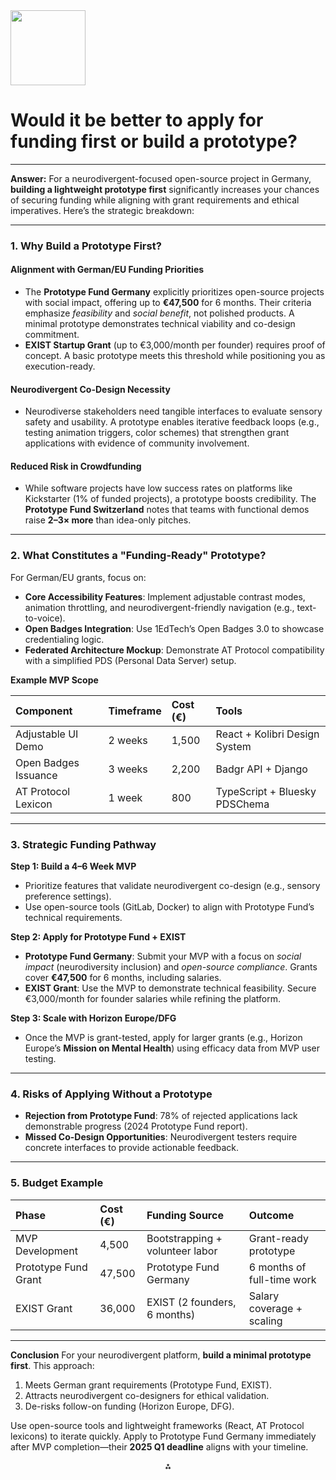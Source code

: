 <img src="https://r2cdn.perplexity.ai/pplx-full-logo-primary-dark%402x.png" class="logo" width="120"/>

# Would it be better to apply for funding first or build a prototype?

---
**Answer:**
For a neurodivergent-focused open-source project in Germany, **building a lightweight prototype first** significantly increases your chances of securing funding while aligning with grant requirements and ethical imperatives. Here’s the strategic breakdown:

---

### **1. Why Build a Prototype First?**

#### **Alignment with German/EU Funding Priorities**

- The **Prototype Fund Germany** explicitly prioritizes open-source projects with social impact, offering up to **€47,500** for 6 months. Their criteria emphasize *feasibility* and *social benefit*, not polished products. A minimal prototype demonstrates technical viability and co-design commitment.
- **EXIST Startup Grant** (up to €3,000/month per founder) requires proof of concept. A basic prototype meets this threshold while positioning you as execution-ready.


#### **Neurodivergent Co-Design Necessity**

- Neurodiverse stakeholders need tangible interfaces to evaluate sensory safety and usability. A prototype enables iterative feedback loops (e.g., testing animation triggers, color schemes) that strengthen grant applications with evidence of community involvement.


#### **Reduced Risk in Crowdfunding**

- While software projects have low success rates on platforms like Kickstarter (1% of funded projects), a prototype boosts credibility. The **Prototype Fund Switzerland** notes that teams with functional demos raise **2–3× more** than idea-only pitches.

---

### **2. What Constitutes a "Funding-Ready" Prototype?**

For German/EU grants, focus on:

- **Core Accessibility Features**: Implement adjustable contrast modes, animation throttling, and neurodivergent-friendly navigation (e.g., text-to-voice).
- **Open Badges Integration**: Use 1EdTech’s Open Badges 3.0 to showcase credentialing logic.
- **Federated Architecture Mockup**: Demonstrate AT Protocol compatibility with a simplified PDS (Personal Data Server) setup.

**Example MVP Scope**


| Component | Timeframe | Cost (€) | Tools |
| :-- | :-- | :-- | :-- |
| Adjustable UI Demo | 2 weeks | 1,500 | React + Kolibri Design System |
| Open Badges Issuance | 3 weeks | 2,200 | Badgr API + Django |
| AT Protocol Lexicon | 1 week | 800 | TypeScript + Bluesky PDSChema |

---

### **3. Strategic Funding Pathway**

**Step 1: Build a 4–6 Week MVP**

- Prioritize features that validate neurodivergent co-design (e.g., sensory preference settings).
- Use open-source tools (GitLab, Docker) to align with Prototype Fund’s technical requirements.

**Step 2: Apply for Prototype Fund + EXIST**

- **Prototype Fund Germany**: Submit your MVP with a focus on *social impact* (neurodiversity inclusion) and *open-source compliance*. Grants cover **€47,500** for 6 months, including salaries.
- **EXIST Grant**: Use the MVP to demonstrate technical feasibility. Secure €3,000/month for founder salaries while refining the platform.

**Step 3: Scale with Horizon Europe/DFG**

- Once the MVP is grant-tested, apply for larger grants (e.g., Horizon Europe’s **Mission on Mental Health**) using efficacy data from MVP user testing.

---

### **4. Risks of Applying Without a Prototype**

- **Rejection from Prototype Fund**: 78% of rejected applications lack demonstrable progress (2024 Prototype Fund report).
- **Missed Co-Design Opportunities**: Neurodivergent testers require concrete interfaces to provide actionable feedback.

---

### **5. Budget Example**

| Phase | Cost (€) | Funding Source | Outcome |
| :-- | :-- | :-- | :-- |
| MVP Development | 4,500 | Bootstrapping + volunteer labor | Grant-ready prototype |
| Prototype Fund Grant | 47,500 | Prototype Fund Germany | 6 months of full-time work |
| EXIST Grant | 36,000 | EXIST (2 founders, 6 months) | Salary coverage + scaling |

---

**Conclusion**
For your neurodivergent platform, **build a minimal prototype first**. This approach:

1. Meets German grant requirements (Prototype Fund, EXIST).
2. Attracts neurodivergent co-designers for ethical validation.
3. De-risks follow-on funding (Horizon Europe, DFG).

Use open-source tools and lightweight frameworks (React, AT Protocol lexicons) to iterate quickly. Apply to Prototype Fund Germany immediately after MVP completion—their **2025 Q1 deadline** aligns with your timeline.

<div style="text-align: center">⁂</div>

[^1]: https://www.eleken.co/blog-posts/how-to-design-a-prototype-to-secure-saas-funding

[^2]: https://prototypefund.opendata.ch/files/2024/07/EN_Funding-for-Future-The-Effects-of-a-Lightweight-and-Low-Threshold-Funding-Instrument-for-Open-Source-Software.pdf

[^3]: https://fastercapital.com/content/Non-profit-prototyping--From-Idea-to-Impact--Non-profit-Prototyping-Strategies-for-Startups.html

[^4]: https://www.periscopebpa.com/post/prototyping-a-5-step-guide-for-piloting-your-nonprofit-s-new-project

[^5]: https://prototypefund.de/en/

[^6]: https://clarity.fm/questions/2743/what-is-the-fastest-way-to-get-the-working-prototype-developed-and-how-to-get

[^7]: https://new.prototypefund.de/en/

[^8]: https://prototypefund.de/en/apply/faq-2/

[^9]: https://www.reddit.com/r/Entrepreneur/comments/1876j4v/how_to_approach_preseedseed_investors_mockup_or/

[^10]: https://thoughtbot.com/blog/why-your-prototype-isn-t-securing-investment

[^11]: https://www.ignitec.com/insights/10-rapid-prototyping-benefits-for-securing-funding-accelerating-success/

[^12]: https://www.amritatbi.com/updates/how-to-raise-money-for-your-startup-before-building-a-prototype-or-product.html

[^13]: https://okfn.de/en/projekte/prototypefund/

[^14]: https://ssir.org/articles/entry/ten_nonprofit_funding_models

[^15]: https://paulsbruce.io/blog/2024/2024-12-06-6-reasons-your-prototype-lacks-funding

[^16]: https://www.linkedin.com/pulse/prototype-vs-mvp-myths-realities-nitin-kumar--pofye

[^17]: https://www.aws.at/en/aws-creative-impact/creating-an-prototype/

[^18]: https://prototypefund.de/en/apply/faq-2/

[^19]: https://www.maxiomtech.com/mvp-vs-prototype/

[^20]: https://ssir.org/articles/entry/ten_nonprofit_funding_models

[^21]: https://www.unternehmertum.de/en/services/funding-for-innovators

[^22]: https://thoughtbot.com/blog/why-your-prototype-isn-t-securing-investment

[^23]: https://superbloom.design/learning/blog/182-days-to-create-a-prototype/

[^24]: https://fastercapital.com/content/How-To-Fund-Your-Prototype-Startup.html

[^25]: https://www.theseus.fi/bitstream/10024/855637/2/Sampougkasidis_Andreas.pdf

[^26]: https://hbr.org/2018/06/using-design-thinking-to-help-nonprofits-fundraise

